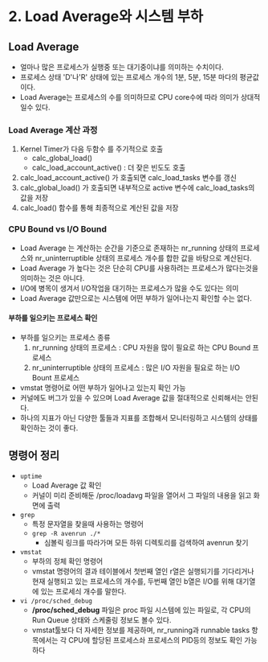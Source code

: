 # 2. Load Average와 시스템 부하

## Load Average 
- 얼마나 많은 프로세스가 실행중 또는 대기중이냐를 의미하는 수치이다.
- 프로세스 상태 'D'나'R' 상태에 있는 프로세스 개수의 1분, 5분, 15분 마다의 평균값이다.
- Load Average는 프로세스의 수를 의미하므로 CPU core수에 따라 의미가 상대적일수 있다.

### Load Average 계산 과정
1. Kernel Timer가 다음 두함수 를 주기적으로 호출
    - calc_global_load()
    - calc_load_account_active() : 더 잦은 빈도도 호출
2. calc_load_account_active() 가 호출되면 calc_load_tasks 변수를 갱신
3. calc_global_load() 가 호출되면 내부적으로 active 변수에 calc_load_tasks의 값을 저장
4. calc_load() 함수를 통해 최종적으로 계산된 값을 저장

### CPU Bound vs I/O Bound
- Load Average 는 계산하는 순간을 기준으로 존재하는 nr_running 상태의 프로세스와 nr_uninterruptible 상태의 프로세스 개수를 합한 값을 바탕으로 계산된다.
- Load Average 가 높다는 것은 단순히 CPU를 사용하려는 프로세스가 많다는것을 의미하는 것은 아니다.
- I/O에 병목이 생겨서 I/O작업을 대기하는 프로세스가 많을 수도 있다는 의미
- Load Average 값만으로는 시스템에 어떤 부하가 일어나는지 확인할 수는 없다.

#### 부하를 일으키는 프로세스 확인
- 부하를 일으키는 프로세스 종류
    1. nr_running 상태의 프로세스 : CPU 자원을 많이 필요로 하는 CPU Bound 프로세스
    2. nr_uninterruptible 상태의 프로세스 : 많은 I/O 자원을 필요로 하는 I/O Bount 프로세스
- vmstat 명령어로 어떤 부하가 일어나고 있는지 확인 가능
- 커널에도 버그가 있을 수 있으며 Load Average 값을 절대적으로 신뢰해서는 안된다.
- 하나의 지표가 아닌 다양한 툴들과 지표를 조합해서 모니터링하고 시스템의 상태를 확인하는 것이 좋다.


## 명령어 정리   
- `uptime` 
    - Load Average 값 확인   
    - 커널이 미리 준비해둔 /proc/loadavg 파일을 열어서 그 파일의 내용을 읽고 화면에 출력
- `grep`
    - 특정 문자열을 찾을때 사용하는 명령어
    - `grep -R avenrun ./*`
        - 심볼릭 링크를 따라가며 모든 하위 디렉토리를 검색하여 avenrun 찾기
- `vmstat`
    - 부하의 정체 확인 명령어
    - vmstat 명령어의 결과 테이블에서 첫번째 열인 r열은 실행되기를 기다리거나 현재 실행되고 있는 프로세스의 개수를, 
        두번째 열인 b열은 I/O를 위해 대기열에 있는 프로세싀 개수를 말한다.
- `vi /proc/sched_debug` 
    - **/proc/sched_debug** 파일은 proc 파일 시스템에 있는 파일로, 각 CPU의 Run Queue 상태와 스케줄링 정보도 볼수 있다.
    - vmstat툴보다 더 자세한 정보를 제공하며, nr_running과 runnable tasks 항목에서는 각 CPU에 할당된 프로세스솨 프로세스의 PID등의 정보도 확인 가능하다
